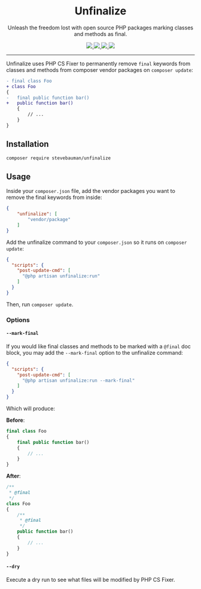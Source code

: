 <h1 align="center">Unfinalize</h1>

<p align="center">
Unleash the freedom lost with open source PHP packages marking classes and methods as final.
</p>

<p align="center">
<a href="https://github.com/stevebauman/unfinalize/actions" target="_blank">
<img src="https://img.shields.io/github/actions/workflow/status/stevebauman/unfinalize/run-tests.yml?branch=master&style=flat-square"/>
</a>

<a href="https://packagist.org/packages/stevebauman/unfinalize" target="_blank">
<img src="https://img.shields.io/packagist/v/stevebauman/unfinalize.svg?style=flat-square"/>
</a>

<a href="https://packagist.org/packages/stevebauman/unfinalize" target="_blank">
<img src="https://img.shields.io/packagist/dt/stevebauman/unfinalize.svg?style=flat-square"/>
</a>

<a href="https://packagist.org/packages/stevebauman/unfinalize" target="_blank">
<img src="https://img.shields.io/packagist/l/stevebauman/unfinalize.svg?style=flat-square"/>
</a>

---

Unfinalize uses PHP CS Fixer to permanently remove `final` keywords from classes and methods from composer vendor packages on `composer update`:

```diff
- final class Foo
+ class Foo
{
-   final public function bar()
+   public function bar()
    {
        // ...
    }
}
```

## Installation

```bash
composer require stevebauman/unfinalize
```

## Usage

Inside your `composer.json` file, add the vendor packages you want to remove the final keywords from inside:

```json
{
    "unfinalize": [
        "vendor/package"
    ]
}
```

Add the unfinalize command to your `composer.json` so it runs on `composer update`:

```json
{
  "scripts": {
    "post-update-cmd": [
      "@php artisan unfinalize:run"
    ]
  }
}
```

Then, run `composer update`.

### Options

#### `--mark-final`

If you would like final classes and methods to be marked with a `@final` doc block, you may add the `--mark-final` option to the unfinalize command:

```json
{
  "scripts": {
    "post-update-cmd": [
      "@php artisan unfinalize:run --mark-final"
    ]
  }
}
```

Which will produce:

**Before**:

```php
final class Foo
{
    final public function bar()
    {
        // ...
    }
}
```

**After**:

```php
/**
 * @final
 */
class Foo
{
    /**
     * @final
     */
    public function bar()
    {
        // ...
    }
}
```

#### `--dry`

Execute a dry run to see what files will be modified by PHP CS Fixer.
